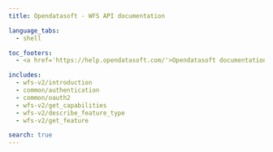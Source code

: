 ```yaml
---
title: Opendatasoft - WFS API documentation

language_tabs:
  - shell

toc_footers:
  - <a href='https://help.opendatasoft.com/'>Opendatasoft documentation</a>

includes:
  - wfs-v2/introduction
  - common/authentication
  - common/oauth2
  - wfs-v2/get_capabilities
  - wfs-v2/describe_feature_type
  - wfs-v2/get_feature

search: true
---
```

